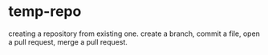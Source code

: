 # temp-repo

creating a repository from existing one.
create a branch,
commit a file,
open a pull request,
merge a pull request.
